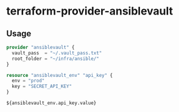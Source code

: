 # terraform-provider-ansiblevault

## Usage

```tf
provider "ansiblevault" {
  vault_pass  = "~/.vault_pass.txt"
  root_folder = "~/infra/ansible/"
}

resource "ansiblevault_env" "api_key" {
  env = "prod"
  key = "SECRET_API_KEY"
}

${ansiblevault_env.api_key.value}
```
